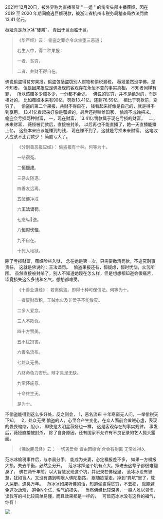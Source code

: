 2021年12月20日，被外界称为直播带货 " 一姐 " 的淘宝头部主播薇娅，因在 2019 至 2020 年期间偷逃巨额税款，被浙江省杭州市税务局稽查局依法罚款 13.41 亿元。

薇娅真是范冰冰“徒弟”，
青出于蓝而胜于蓝，

> 《华严经》云： 
> 偷盗之罪亦令众生堕三恶道； 
> 
> 若生人中，得二种果报： 
> 
> 一者、贫穷，
> 
> 二者、共财不得自在。

佛说偷盗得贫穷果报，偷盗包括盗窃别人财物和偷税漏税，
薇娅虽然没学佛，是不知者，
但是因果报应是佛发现的客观存在永恒不变的事实真相，
不知者同样有罪，
&nbsp;
所以该赔多少赔多少，一分都不会少。
&nbsp;
佛说的贫穷，并不是绝对的，而是相对的，
比如薇娅本来有90亿，罚款13.41亿，还剩76.59亿，
相比于罚款前，变穷了，
&nbsp;
偷盗的第二个果报，共财不得自在，
钱看起来好像是自己的，就是得不到享用，
13.41亿看起来好像是薇娅的，最后还得赔给国家，
偷鸡不成蚀把米。
&nbsp;
偷盗会亏损两种财富，
一，现在财富，
13.41亿罚款属于现在亏损的财富，
&nbsp;
二，未来财富，
薇娅被罚款后，直接被封杀，
以后再也不能直播了，她一天直播能赚上亿，
这些本来应该能赚到的钱，
现在赚不到了，这就是亏损未来财富。
这笔收入应该不比罚款少！
简直亏大了。

> 《分别善恶报应经》：
> 偷盗报有十种。何等为十。
> 
> 一结宿冤。
> 
> 二**恒疑虑**。
> 
> 三恶友随逐。
> 
> 四善友远离。
> 
> 五破佛净戒
> 
> 六**王法谪罚**。
> 
> 七恣纵𢠽逸。
> 
> 八**恒时忧恼**。
> 
> 九不自在。
> 
> 十死入地狱。

除了亏损财富，薇娅险些入狱，
念在她是第一次，只需要缴清罚款，不追究刑事责任，
这就是佛说的：王法谪罚。
&nbsp;
偷盗果报还有，恒疑虑，恒时忧恼，众苦所围。
虽然直接被封杀了，别人不知道她现在怎么样，但是想想都知道会很痛苦，
毕竟损失这么多钱和名气，想想都难受。

> 《十善业道经》：
> 若离偷盗。即得十种可保信法。何等为十。
> 
> 一者资财盈积。王贼水火及非爱子不能散灭。
> 
> 二多人爱念。
> 
> 三人不欺负。
> 
> 四十方赞美。
> 
> 五不忧损害。
> 
> 六善名流布。
> 
> 七处众无畏。
> 
> 八财命色力安乐。辩才具足无缺。
> 
> 九常怀施意。
> 
> 十命终生天。
> 
> 是为十。

不偷盗能得到这么多好处，反之则会，
1，恶名流布
十年寒窗无人问，一举偷税天下知。
&nbsp;
2，处众无畏
偷盗的人，心里会产生变化，在众人面前会做贼心虚，表现的畏畏缩缩，胆小，
即使是大明星薇娅也一样，
这是客观存在的事实规律，
事发后，薇娅直接被封杀，
除了自身原因，还有国家不允许有不良记录的艺人抛头露面。

> 《佛说鹿母经》云： 
> 一切恩爱会 皆由因缘合 
> 合会有别离 无常难得久

范冰冰偷税事件后，与李晨分手。
能成为夫妻，必定福报差不多，
如果一方福报大损，失去平衡，必然会分开。
&nbsp;
范冰冰踩这个坑有点大，掉进去这辈子都很难翻身了，
佛在两千年前，以大智慧发现这个坑，并记录在佛经里，
范冰冰没有智慧，犹如盲人，又没有遇到明眼人佛陀指路，
跟随欲望走，掉到“粪坑”里了，载入屎册，遗臭万年。
&nbsp;
范冰冰如果听佛的话，知道偷盗得贫穷，不去犯，
就能避免这次劫难，
避免N个亿、名气的损失，
&nbsp;
当然佛经比较深奥，一般人难以领悟，
读我写的书比较简单易懂，而且效果都是一样的，
&nbsp;
可惜范冰冰没有这样的福气，
你有！

![](images/范冰冰致歉信.jpg)





